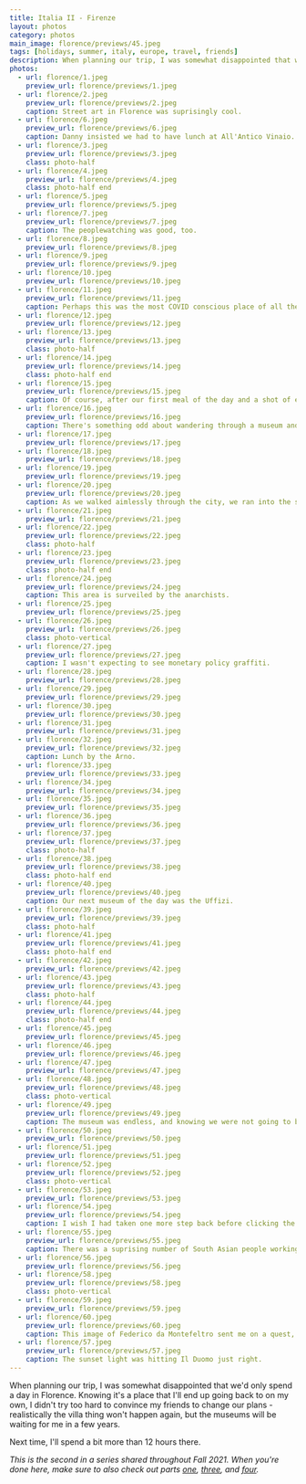 ```yaml
---
title: Italia II - Firenze
layout: photos
category: photos
main_image: florence/previews/45.jpeg
tags: [holidays, summer, italy, europe, travel, friends]
description: When planning our trip, I was somewhat disappointed that we'd only spend a day in Florence. Knowing it's a place that I'll end up going back to on my own, I didn't try too hard to convince my friends to change our plans - realistically the villa thing won't happen again, but the museums will be waiting for me in a few years.
photos:
  - url: florence/1.jpeg
    preview_url: florence/previews/1.jpeg
  - url: florence/2.jpeg
    preview_url: florence/previews/2.jpeg
    caption: Street art in Florence was suprisingly cool.
  - url: florence/6.jpeg
    preview_url: florence/previews/6.jpeg
    caption: Danny insisted we had to have lunch at All'Antico Vinaio. It didn't disappoint.
  - url: florence/3.jpeg
    preview_url: florence/previews/3.jpeg
    class: photo-half
  - url: florence/4.jpeg
    preview_url: florence/previews/4.jpeg
    class: photo-half end
  - url: florence/5.jpeg
    preview_url: florence/previews/5.jpeg
  - url: florence/7.jpeg
    preview_url: florence/previews/7.jpeg
    caption: The peoplewatching was good, too.
  - url: florence/8.jpeg
    preview_url: florence/previews/8.jpeg
  - url: florence/9.jpeg
    preview_url: florence/previews/9.jpeg
  - url: florence/10.jpeg
    preview_url: florence/previews/10.jpeg
  - url: florence/11.jpeg
    preview_url: florence/previews/11.jpeg
    caption: Perhaps this was the most COVID conscious place of all the cities we visited.
  - url: florence/12.jpeg
    preview_url: florence/previews/12.jpeg
  - url: florence/13.jpeg
    preview_url: florence/previews/13.jpeg
    class: photo-half
  - url: florence/14.jpeg
    preview_url: florence/previews/14.jpeg
    class: photo-half end
  - url: florence/15.jpeg
    preview_url: florence/previews/15.jpeg
    caption: Of course, after our first meal of the day and a shot of espresso we went straight to see this guy.
  - url: florence/16.jpeg
    preview_url: florence/previews/16.jpeg
    caption: There's something odd about wandering through a museum and walking past a piece without giving it a second thought. Each one of these busts is just one more unnamed statue in the collection, but someone put sweat and tears into shaping them so I could walk past the shelf on my way to see David. Curation and narratives rule everything around us.
  - url: florence/17.jpeg
    preview_url: florence/previews/17.jpeg
  - url: florence/18.jpeg
    preview_url: florence/previews/18.jpeg
  - url: florence/19.jpeg
    preview_url: florence/previews/19.jpeg
  - url: florence/20.jpeg
    preview_url: florence/previews/20.jpeg
    caption: As we walked aimlessly through the city, we ran into the set for HBO's [My Brilliant Friend](https://en.wikipedia.org/wiki/My_Brilliant_Friend_(TV_series)). If you haven't seen it yet, the show is quite good.
  - url: florence/21.jpeg
    preview_url: florence/previews/21.jpeg
  - url: florence/22.jpeg
    preview_url: florence/previews/22.jpeg
    class: photo-half
  - url: florence/23.jpeg
    preview_url: florence/previews/23.jpeg
    class: photo-half end
  - url: florence/24.jpeg
    preview_url: florence/previews/24.jpeg
    caption: This area is surveiled by the anarchists.
  - url: florence/25.jpeg
    preview_url: florence/previews/25.jpeg
  - url: florence/26.jpeg
    preview_url: florence/previews/26.jpeg
    class: photo-vertical
  - url: florence/27.jpeg
    preview_url: florence/previews/27.jpeg
    caption: I wasn't expecting to see monetary policy graffiti.
  - url: florence/28.jpeg
    preview_url: florence/previews/28.jpeg
  - url: florence/29.jpeg
    preview_url: florence/previews/29.jpeg
  - url: florence/30.jpeg
    preview_url: florence/previews/30.jpeg
  - url: florence/31.jpeg
    preview_url: florence/previews/31.jpeg
  - url: florence/32.jpeg
    preview_url: florence/previews/32.jpeg
    caption: Lunch by the Arno.
  - url: florence/33.jpeg
    preview_url: florence/previews/33.jpeg
  - url: florence/34.jpeg
    preview_url: florence/previews/34.jpeg
  - url: florence/35.jpeg
    preview_url: florence/previews/35.jpeg
  - url: florence/36.jpeg
    preview_url: florence/previews/36.jpeg
  - url: florence/37.jpeg
    preview_url: florence/previews/37.jpeg
    class: photo-half
  - url: florence/38.jpeg
    preview_url: florence/previews/38.jpeg
    class: photo-half end
  - url: florence/40.jpeg
    preview_url: florence/previews/40.jpeg
    caption: Our next museum of the day was the Uffizi.
  - url: florence/39.jpeg
    preview_url: florence/previews/39.jpeg
    class: photo-half
  - url: florence/41.jpeg
    preview_url: florence/previews/41.jpeg
    class: photo-half end
  - url: florence/42.jpeg
    preview_url: florence/previews/42.jpeg
  - url: florence/43.jpeg
    preview_url: florence/previews/43.jpeg
    class: photo-half
  - url: florence/44.jpeg
    preview_url: florence/previews/44.jpeg
    class: photo-half end
  - url: florence/45.jpeg
    preview_url: florence/previews/45.jpeg
  - url: florence/46.jpeg
    preview_url: florence/previews/46.jpeg
  - url: florence/47.jpeg
    preview_url: florence/previews/47.jpeg
  - url: florence/48.jpeg
    preview_url: florence/previews/48.jpeg
    class: photo-vertical
  - url: florence/49.jpeg
    preview_url: florence/previews/49.jpeg
    caption: The museum was endless, and knowing we were not going to be able to go through the whole collection we decided to go for a glass of wine in their rooftop bar as the day started to wind down.
  - url: florence/50.jpeg
    preview_url: florence/previews/50.jpeg
  - url: florence/51.jpeg
    preview_url: florence/previews/51.jpeg
  - url: florence/52.jpeg
    preview_url: florence/previews/52.jpeg
    class: photo-vertical
  - url: florence/53.jpeg
    preview_url: florence/previews/53.jpeg
  - url: florence/54.jpeg
    preview_url: florence/previews/54.jpeg
    caption: I wish I had taken one more step back before clicking the shutter.
  - url: florence/55.jpeg
    preview_url: florence/previews/55.jpeg
    caption: There was a suprising number of South Asian people working in the downtown area. This was also true in Rome and Naples and other cities we visited. There's an interesting migration story here which I'd love to know more about.
  - url: florence/56.jpeg
    preview_url: florence/previews/56.jpeg
  - url: florence/58.jpeg
    preview_url: florence/previews/58.jpeg
    class: photo-vertical
  - url: florence/59.jpeg
    preview_url: florence/previews/59.jpeg
  - url: florence/60.jpeg
    preview_url: florence/previews/60.jpeg
    caption: This image of Federico da Montefeltro sent me on a quest, and after some research I found [Blub](https://www.instagram.com/blub_lartesanuotare).
  - url: florence/57.jpeg
    preview_url: florence/previews/57.jpeg
    caption: The sunset light was hitting Il Duomo just right.
---
```


When planning our trip, I was somewhat disappointed that we'd only spend a day in Florence. Knowing it's a place that I'll end up going back to on my own, I didn't try too hard to convince my friends to change our plans - realistically the villa thing won't happen again, but the museums will be waiting for me in a few years.

Next time, I'll spend a bit more than 12 hours there.

_This is the second in a series shared throughout Fall 2021. When you're done here, make sure to also check out parts [one](/photos/2021/10/14/umbria/), [three](/photos/2021/10/31/roma/), and [four](/photos/2021/11/12/positano/)._
